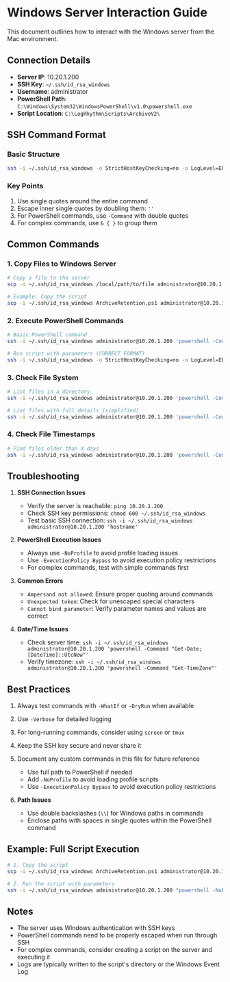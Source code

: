 # Windows Server Interaction Guide

This document outlines how to interact with the Windows server from the Mac environment.

## Connection Details

- **Server IP**: 10.20.1.200
- **SSH Key**: `~/.ssh/id_rsa_windows`
- **Username**: administrator
- **PowerShell Path**: `C:\Windows\System32\WindowsPowerShell\v1.0\powershell.exe`
- **Script Location**: `C:\LogRhythm\Scripts\ArchiveV2\`

## SSH Command Format

### Basic Structure
```bash
ssh -i ~/.ssh/id_rsa_windows -o StrictHostKeyChecking=no -o LogLevel=ERROR administrator@10.20.1.200 'powershell -NoProfile -ExecutionPolicy Bypass -Command "& { <commands> }"'
```

### Key Points
1. Use single quotes around the entire command
2. Escape inner single quotes by doubling them: `''`
3. For PowerShell commands, use `-Command` with double quotes
4. For complex commands, use `& { }` to group them

## Common Commands

### 1. Copy Files to Windows Server
```bash
# Copy a file to the server
scp -i ~/.ssh/id_rsa_windows /local/path/to/file administrator@10.20.1.200:'C:/destination/path/'

# Example: Copy the script
scp -i ~/.ssh/id_rsa_windows ArchiveRetention.ps1 administrator@10.20.1.200:'C:/LogRhythm/Scripts/ArchiveV2/'
```

### 2. Execute PowerShell Commands
```bash
# Basic PowerShell command
ssh -i ~/.ssh/id_rsa_windows administrator@10.20.1.200 'powershell -Command "Write-Output ''Hello World''"'

# Run script with parameters (CORRECT FORMAT)
ssh -i ~/.ssh/id_rsa_windows -o StrictHostKeyChecking=no -o LogLevel=ERROR administrator@10.20.1.200 'powershell -NoProfile -ExecutionPolicy Bypass -Command "& { cd ''C:\LogRhythm\Scripts\ArchiveV2''; .\ArchiveRetention.ps1 -ArchivePath ''D:\LogRhythmArchives\InactiveTest'' -RetentionDays 120 -Verbose -UseCache:$false }"'
```

### 3. Check File System
```bash
# List files in a directory
ssh -i ~/.ssh/id_rsa_windows administrator@10.20.1.200 'powershell -Command "Get-ChildItem -Path ''D:\LogRhythmArchives\InactiveTest'' | Select-Object Name, Length, LastWriteTime"'

# List files with full details (simplified)
ssh -i ~/.ssh/id_rsa_windows administrator@10.20.1.200 'powershell -Command "Get-ChildItem -Path ''D:\LogRhythmArchives\InactiveTest'' -Recurse -File | Sort-Object LastWriteTime | Select-Object -First 5 | Format-List FullName, LastWriteTime"'
```

### 4. Check File Timestamps
```bash
# Find files older than X days
ssh -i ~/.ssh/id_rsa_windows administrator@10.20.1.200 'powershell -Command "$cutoff = (Get-Date).AddDays(-120); Get-ChildItem -Path ''D:\LogRhythmArchives\InactiveTest'' -Recurse -File | Where-Object { $_.LastWriteTime -lt $cutoff } | Select-Object -First 5 FullName, LastWriteTime, @{Name=''DaysOld'';Expression={[math]::Round(((Get-Date) - $_.LastWriteTime).TotalDays, 2)}} | Format-Table -AutoSize"'
```

## Troubleshooting

1. **SSH Connection Issues**
   - Verify the server is reachable: `ping 10.20.1.200`
   - Check SSH key permissions: `chmod 600 ~/.ssh/id_rsa_windows`
   - Test basic SSH connection: `ssh -i ~/.ssh/id_rsa_windows administrator@10.20.1.200 'hostname'`

2. **PowerShell Execution Issues**
   - Always use `-NoProfile` to avoid profile loading issues
   - Use `-ExecutionPolicy Bypass` to avoid execution policy restrictions
   - For complex commands, test with simple commands first

3. **Common Errors**
   - `Ampersand not allowed`: Ensure proper quoting around commands
   - `Unexpected token`: Check for unescaped special characters
   - `Cannot bind parameter`: Verify parameter names and values are correct

4. **Date/Time Issues**
   - Check server time: `ssh -i ~/.ssh/id_rsa_windows administrator@10.20.1.200 'powershell -Command "Get-Date; [DateTime]::UtcNow"'`
   - Verify timezone: `ssh -i ~/.ssh/id_rsa_windows administrator@10.20.1.200 'powershell -Command "Get-TimeZone"'`

## Best Practices

1. Always test commands with `-WhatIf` or `-DryRun` when available
2. Use `-Verbose` for detailed logging
3. For long-running commands, consider using `screen` or `tmux`
4. Keep the SSH key secure and never share it
5. Document any custom commands in this file for future reference
   - Use full path to PowerShell if needed
   - Add `-NoProfile` to avoid loading profile scripts
   - Use `-ExecutionPolicy Bypass` to avoid execution policy restrictions

3. **Path Issues**
   - Use double backslashes (`\\`) for Windows paths in commands
   - Enclose paths with spaces in single quotes within the PowerShell command

## Example: Full Script Execution

```bash
# 1. Copy the script
scp -i ~/.ssh/id_rsa_windows ArchiveRetention.ps1 administrator@10.20.1.200:'C:/LogRhythm/Scripts/ArchiveV2/'

# 2. Run the script with parameters
ssh -i ~/.ssh/id_rsa_windows administrator@10.20.1.200 "powershell -NoProfile -ExecutionPolicy Bypass -Command \"& { cd 'C:\\LogRhythm\\Scripts\\ArchiveV2'; .\\ArchiveRetention.ps1 -ArchivePath 'D:\\LogRhythmArchives\\InactiveTest' -RetentionDays 120 -Verbose }\""
```

## Notes

- The server uses Windows authentication with SSH keys
- PowerShell commands need to be properly escaped when run through SSH
- For complex commands, consider creating a script on the server and executing it
- Logs are typically written to the script's directory or the Windows Event Log
